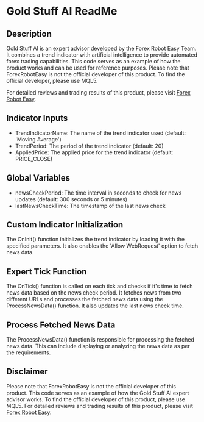 # Gold Stuff AI ReadMe

## Description
Gold Stuff AI is an expert advisor developed by the Forex Robot Easy Team. It combines a trend indicator with artificial intelligence to provide automated forex trading capabilities. This code serves as an example of how the product works and can be used for reference purposes. Please note that ForexRobotEasy is not the official developer of this product. To find the official developer, please use MQL5.

For detailed reviews and trading results of this product, please visit [Forex Robot Easy](https://forexroboteasy.com/forex-robot-review/gold-stuff-ai-review-trend-indicator-meets-ai-for-forex-trading/).

## Indicator Inputs
- TrendIndicatorName: The name of the trend indicator used (default: 'Moving Average')
- TrendPeriod: The period of the trend indicator (default: 20)
- AppliedPrice: The applied price for the trend indicator (default: PRICE_CLOSE)

## Global Variables
- newsCheckPeriod: The time interval in seconds to check for news updates (default: 300 seconds or 5 minutes)
- lastNewsCheckTime: The timestamp of the last news check

## Custom Indicator Initialization
The OnInit() function initializes the trend indicator by loading it with the specified parameters. It also enables the 'Allow WebRequest' option to fetch news data.

## Expert Tick Function
The OnTick() function is called on each tick and checks if it's time to fetch news data based on the news check period. It fetches news from two different URLs and processes the fetched news data using the ProcessNewsData() function. It also updates the last news check time.

## Process Fetched News Data
The ProcessNewsData() function is responsible for processing the fetched news data. This can include displaying or analyzing the news data as per the requirements.

## Disclaimer
Please note that ForexRobotEasy is not the official developer of this product. This code serves as an example of how the Gold Stuff AI expert advisor works. To find the official developer of this product, please use MQL5. For detailed reviews and trading results of this product, please visit [Forex Robot Easy](https://forexroboteasy.com/forex-robot-review/gold-stuff-ai-review-trend-indicator-meets-ai-for-forex-trading/).
